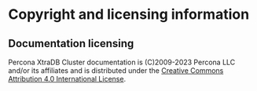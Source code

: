 # Copyright and licensing information

## Documentation licensing

Percona XtraDB Cluster documentation is (C)2009-2023 Percona LLC and/or its affiliates and is distributed under the [Creative Commons Attribution 4.0 International License](https://creativecommons.org/licenses/by/4.0/).